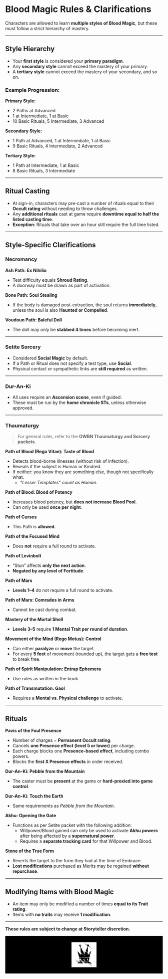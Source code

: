 # Blood Magic Rules & Clarifications

Characters are allowed to learn **multiple styles of Blood Magic**, but these must follow a strict hierarchy of mastery.

---

## Style Hierarchy

- Your **first style** is considered your **primary paradigm**.
- Any **secondary style** cannot exceed the mastery of your primary.
- A **tertiary style** cannot exceed the mastery of your secondary, and so on.

### Example Progression:

**Primary Style:**
- 2 Paths at Advanced
- 1 at Intermediate, 1 at Basic
- 10 Basic Rituals, 5 Intermediate, 3 Advanced

**Secondary Style:**
- 1 Path at Advanced, 1 at Intermediate, 1 at Basic
- 9 Basic Rituals, 4 Intermediate, 2 Advanced

**Tertiary Style:**
- 1 Path at Intermediate, 1 at Basic
- 8 Basic Rituals, 3 Intermediate

---

## Ritual Casting

- At sign-in, characters may pre-cast a number of rituals equal to their **Occult rating** without needing to throw challenges.
- Any **additional rituals** cast at game require **downtime equal to half the listed casting time**.
- **Exception**: Rituals that take over an hour still require the full time listed.

---

## Style-Specific Clarifications

### Necromancy

**Ash Path: Ex Nihilio**
- Test difficulty equals **Shroud Rating**.
- A doorway must be drawn as part of activation.

**Bone Path: Soul Stealing**
- If the body is damaged post-extraction, the soul returns **immediately**, unless the soul is also **Haunted or Compelled**.

**Voudoun Path: Baleful Doll**
- The doll may only be **stabbed 4 times** before becoming inert.

---

### Setite Sorcery

- Considered **Social Magic** by default.
- If a Path or Ritual does not specify a test type, use **Social**.
- Physical contact or sympathetic links are **still required** as written.

---

### Dur-An-Ki

- All uses require an **Ascension scene**, even if guided.
- These must be run by the **home chronicle STs**, unless otherwise approved.

---

### Thaumaturgy

> For general rules, refer to the **OWBN Thaumaturgy and Sorcery packets**.

**Path of Blood (Rego Vitae): Taste of Blood**
- Detects blood-borne illnesses (without risk of infection).
- Reveals if the subject is Human or Kindred.
- If neither: you know they are something else, though not specifically what.
  - *“Lesser Templates” count as Human.*

**Path of Blood: Blood of Potency**
- Increases blood potency, but **does not increase Blood Pool**.
- Can only be used **once per night**.

**Path of Curses**
- This Path is **allowed**.

**Path of the Focused Mind**
- Does **not** require a full round to activate.

**Path of Levinbolt**
- “Stun” affects **only the next action**.
- **Negated by any level of Fortitude**.

**Path of Mars**
- **Levels 1–4** do not require a full round to activate.

**Path of Mars: Comrades in Arms**
- Cannot be cast during combat.

**Mastery of the Mortal Shell**
- **Levels 3–5** require **1 Mental Trait per round of duration**.

**Movement of the Mind (Rego Motus): Control**
- Can either **paralyze** or **move** the target.
- For every **5 feet** of movement (rounded up), the target gets a **free test** to break free.

**Path of Spirit Manipulation: Entrap Ephemera**
- Use rules as written in the book.

**Path of Transmutation: Gaol**
- Requires a **Mental vs. Physical challenge** to activate.

---

## Rituals

**Pavis of the Foul Presence**
- Number of charges = **Permanent Occult rating**.
- Cancels **one Presence effect (level 5 or lower)** per charge.
- Each charge blocks one **Presence-based effect**, including combo powers.
- Blocks the **first X Presence effects** in order received.

**Dur-An-Ki: Pebble from the Mountain**
- The caster must be **present** at the game or **hard-proxied into game control**.

**Dur-An-Ki: Touch the Earth**
- Same requirements as *Pebble from the Mountain*.

**Akhu: Opening the Gate**
- Functions as per Setite packet with the following addition:
  - Willpower/Blood gained can only be used to activate **Akhu powers** after being affected by a **supernatural power**.
  - Requires a **separate tracking card** for that Willpower and Blood.

**Stone of the True Form**
- Reverts the target to the form they had at the time of Embrace.
- **Lost modifications** purchased as Merits may be regained **without repurchase**.

---

## Modifying Items with Blood Magic

- An item may only be modified a number of times **equal to its Trait rating**.
- Items with **no traits** may receive **1 modification**.

---

**These rules are subject to change at Storyteller discretion.**

<p align="center" style="background-color: #000; padding: 20px;">
  <img src="https://raw.githubusercontent.com/mckn-larp/.github/main/profile/05-queen-glow.png" alt="Knoxville Crown Footer" width="80" style="margin: 0 20px; vertical-align: middle;" />
</p>
